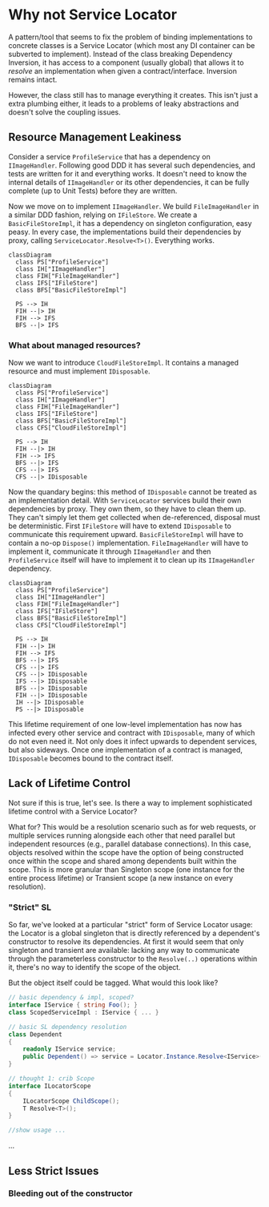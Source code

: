 # Why not Service Locator

A pattern/tool that seems to fix the problem of binding implementations to concrete classes is a Service Locator (which most any DI container can be subverted to implement). Instead of the class breaking Dependency Inversion, it has access to a component (usually global) that allows it to *resolve* an implementation when given a contract/interface. Inversion remains intact.

However, the class still has to manage everything it creates. This isn't just a extra plumbing either, it leads to a problems of leaky abstractions and doesn't solve the coupling issues. 

## Resource Management Leakiness

Consider a service `ProfileService` that has a dependency on `IImageHandler`. Following good DDD it has several such dependencies, and tests are written for it and everything works. It doesn't need to know the internal details of `IImageHandler` or its other dependencies, it can be fully complete (up to Unit Tests) before they are written.

Now we move on to implement `IImageHandler`. We build `FileImageHandler` in a similar DDD fashion, relying on `IFileStore`. We create a `BasicFileStoreImpl`, it has a dependency on singleton configuration, easy peasy. In every case, the implementations build their dependencies by proxy, calling `ServiceLocator.Resolve<T>()`. Everything works.

```mermaid
classDiagram
  class PS["ProfileService"]
  class IH["IImageHandler"]
  class FIH["FileImageHandler"]
  class IFS["IFileStore"]
  class BFS["BasicFileStoreImpl"]

  PS --> IH
  FIH --|> IH
  FIH --> IFS
  BFS --|> IFS
```

### What about managed resources?

Now we want to introduce `CloudFileStoreImpl`. It contains a managed resource and must implement `IDisposable`.

```mermaid
classDiagram
  class PS["ProfileService"]
  class IH["IImageHandler"]
  class FIH["FileImageHandler"]
  class IFS["IFileStore"]
  class BFS["BasicFileStoreImpl"]
  class CFS["CloudFileStoreImpl"]

  PS --> IH
  FIH --|> IH
  FIH --> IFS
  BFS --|> IFS
  CFS --|> IFS
  CFS --|> IDisposable
```

Now the quandary begins: this method of `IDisposable` cannot be treated as an implementation detail. With `ServiceLocator` services build their own dependencies by proxy. They own them, so they have to clean them up. They can't simply let them get collected when de-referenced, disposal must be deterministic. First `IFileStore` will have to extend `IDisposable` to communicate this requirement upward. `BasicFileStoreImpl` will have to contain a no-op `Dispose()` implementation. `FileImageHandler` will have to implement it, communicate it through `IImageHandler` and then `ProfileService` itself will have to implement it to clean up its `IImageHandler` dependency.

```mermaid
classDiagram
  class PS["ProfileService"]
  class IH["IImageHandler"]
  class FIH["FileImageHandler"]
  class IFS["IFileStore"]
  class BFS["BasicFileStoreImpl"]
  class CFS["CloudFileStoreImpl"]

  PS --> IH
  FIH --|> IH
  FIH --> IFS
  BFS --|> IFS
  CFS --|> IFS
  CFS --|> IDisposable
  IFS --|> IDisposable
  BFS --|> IDisposable
  FIH --|> IDisposable
  IH --|> IDisposable
  PS --|> IDisposable
```

This lifetime requirement of one low-level implementation has now has infected every other service and contract with `IDisposable`, many of which do not even need it. Not only does it infect upwards to dependent services, but also sideways. Once one implementation of a contract is managed, `IDisposable` becomes bound to the contract itself.

## Lack of Lifetime Control

Not sure if this is true, let's see. Is there a way to implement sophisticated lifetime control with a Service Locator?

What for? This would be a resolution scenario such as for web requests, or multiple services running alongside each other that need parallel but independent resources (e.g., parallel database connections). In this case, objects resolved within the scope have the option of being constructed once within the scope and shared among dependents built within the scope. This is more granular than Singleton scope (one instance for the entire process lifetime) or Transient scope (a new instance on every resolution).

### "Strict" SL
So far, we've looked at a particular "strict" form of Service Locator usage: the Locator is a global singleton that is directly referenced by a dependent's constructor to resolve its dependencies. At first it would seem that only singleton and transient are available: lacking any way to communicate through the parameterless constructor to the `Resolve(..)` operations within it, there's no way to identify the scope of the object.

But the object itself could be tagged. What would this look like?

``` csharp
// basic dependency & impl, scoped?
interface IService { string Foo(); }
class ScopedServiceImpl : IService { ... }

// basic SL dependency resolution
class Dependent
{ 
    readonly IService service;
    public Dependent() => service = Locator.Instance.Resolve<IService>();
}

// thought 1: crib Scope
interface ILocatorScope
{
    ILocatorScope ChildScope();
    T Resolve<T>();
}

//show usage ...

```

...

## Less Strict Issues

### Bleeding out of the constructor

